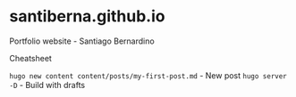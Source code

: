 # santiberna.github.io
Portfolio website - Santiago Bernardino

Cheatsheet

`hugo new content content/posts/my-first-post.md` - New post
`hugo server -D` - Build with drafts